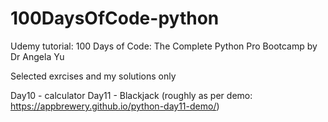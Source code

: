 # 100DaysOfCode-python
Udemy tutorial: 100 Days of Code: The Complete Python Pro Bootcamp  by Dr Angela Yu


Selected exrcises and my solutions only

Day10 - calculator
Day11 - Blackjack (roughly as per demo: https://appbrewery.github.io/python-day11-demo/)
